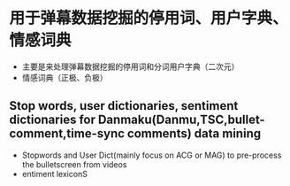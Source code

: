 # 用于弹幕数据挖掘的停用词、用户字典、情感词典
* 主要是来处理弹幕数据挖掘的停用词和分词用户字典（二次元）
* 情感词典（正极、负极）
## Stop words, user dictionaries, sentiment dictionaries for Danmaku(Danmu,TSC,bullet-comment,time-sync comments) data mining
* Stopwords and User Dict(mainly focus on ACG or MAG) to pre-process the bulletscreen from videos
* entiment lexiconS

